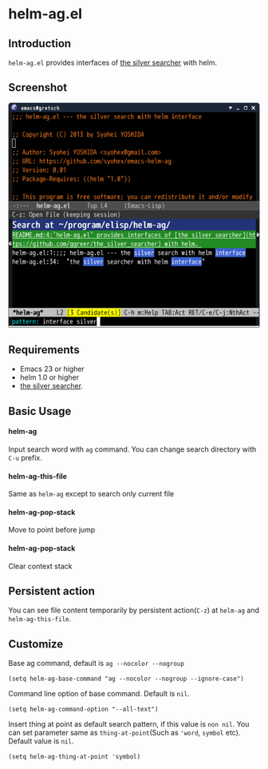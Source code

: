 # helm-ag.el

## Introduction
`helm-ag.el` provides interfaces of [the silver searcher](https://github.com/ggreer/the_silver_searcher) with helm.


## Screenshot

![helm-ag](image/helm-ag.png)


## Requirements

* Emacs 23 or higher
* helm 1.0 or higher
* [the silver searcher](https://github.com/ggreer/the_silver_searcher).


## Basic Usage

#### helm-ag

Input search word with `ag` command. You can change search directory
with `C-u` prefix.

#### helm-ag-this-file

Same as `helm-ag` except to search only current file

#### helm-ag-pop-stack

Move to point before jump

#### helm-ag-pop-stack

Clear context stack


## Persistent action

You can see file content temporarily by persistent action(`C-z`)
at `helm-ag` and `helm-ag-this-file`.


## Customize

Base ag command, default is `ag --nocolor --nogroup`

    (setq helm-ag-base-command "ag --nocolor --nogroup --ignore-case")

Command line option of base command. Default is `nil`.

    (setq helm-ag-command-option "--all-text")

Insert thing at point as default search pattern, if this value is `non nil`.
You can set parameter same as `thing-at-point`(Such as `'word`, `symbol` etc).
Default value is `nil`.

    (setq helm-ag-thing-at-point 'symbol)
